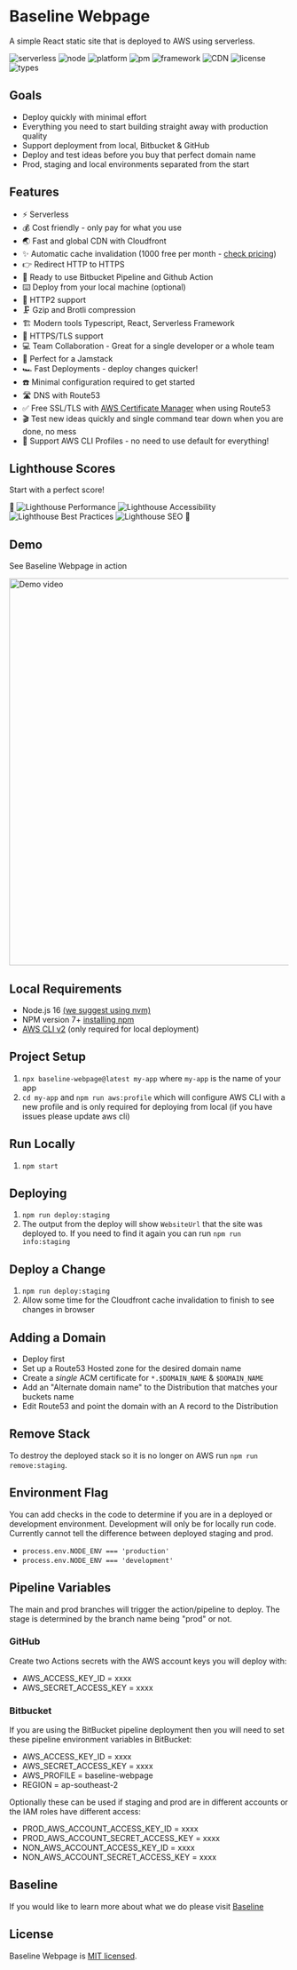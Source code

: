 # Baseline Webpage

A simple React static site that is deployed to AWS using serverless.

![serverless](https://camo.githubusercontent.com/dcd998f0b6567f17873812fa9bcc9767d63c056862c19024ccbfe5ec7cefe2eb/687474703a2f2f7075626c69632e7365727665726c6573732e636f6d2f6261646765732f76332e737667)
![node](https://img.shields.io/badge/node.js-16.x-brightgreen?style=plastic)
![platform](https://img.shields.io/badge/platform-AWS-blue?style=plastic)
![pm](https://img.shields.io/badge/pm-npm-yellow?style=plastic)
![framework](https://img.shields.io/badge/framework-React-pink?style=plastic)
![CDN](https://img.shields.io/badge/CDN-Cloudfront-blue?style=plastic)
![license](https://img.shields.io/badge/license-MIT-brightgreen?style=plastic)
![types](https://img.shields.io/badge/types-TypeScript-blue?style=plastic)

## Goals

- Deploy quickly with minimal effort
- Everything you need to start building straight away with production quality
- Support deployment from local, Bitbucket & GitHub
- Deploy and test ideas before you buy that perfect domain name
- Prod, staging and local environments separated from the start

## Features

- ⚡️ Serverless
- 💰 Cost friendly - only pay for what you use
- 🌏 Fast and global CDN with Cloudfront
- ✨ Automatic cache invalidation (1000 free per month - [check pricing](https://aws.amazon.com/cloudfront/pricing/))
- 👉 Redirect HTTP to HTTPS
- 🚀 Ready to use Bitbucket Pipeline and Github Action
- ⌨️ Deploy from your local machine (optional)
- 🤝 HTTP2 support
- 🗜 Gzip and Brotli compression
- 🏗 Modern tools Typescript, React, Serverless Framework
- 🔐 HTTPS/TLS support
- 💻 Team Collaboration - Great for a single developer or a whole team
- 🥞 Perfect for a Jamstack
- 🏎 Fast Deployments - deploy changes quicker!
- ☎️ Minimal configuration required to get started
- 🛣 DNS with Route53
- ✅ Free SSL/TLS with [AWS Certificate Manager](https://aws.amazon.com/certificate-manager/pricing/?nc=sn&loc=3) when using Route53
- 🎬 Test new ideas quickly and single command tear down when you are done, no mess
- 🔑 Support AWS CLI Profiles - no need to use default for everything!

## Lighthouse Scores

Start with a perfect score!

🎉
![Lighthouse Performance](https://img.shields.io/badge/performance-100-brightgreen?style=plastic)
![Lighthouse Accessibility](https://img.shields.io/badge/accessibility-100-brightgreen.svg?style=plastic)
![Lighthouse Best Practices](https://img.shields.io/badge/best%20practices-100-brightgreen.svg?style=plastic)
![Lighthouse SEO](https://img.shields.io/badge/SEO-100-brightgreen.svg?style=plastic)
🎉

## Demo

See Baseline Webpage in action

[<img width="697" alt="Demo video" src="https://user-images.githubusercontent.com/72828539/211226462-4cea6e83-9843-4927-8ffb-d92b86f15173.png">](https://youtu.be/NRoE0rNcfBM)

## Local Requirements

- Node.js 16 [(we suggest using nvm)](https://github.com/nvm-sh/nvm#install--update-script)
- NPM version 7+ [installing npm](https://docs.npmjs.com/downloading-and-installing-node-js-and-npm)
- [AWS CLI v2](https://aws.amazon.com/cli) (only required for local deployment)

## Project Setup

1. `npx baseline-webpage@latest my-app` where `my-app` is the name of your app
2. `cd my-app` and `npm run aws:profile` which will configure AWS CLI with a new profile and is only required for deploying from local (if you have issues please update aws cli)

## Run Locally

1. `npm start`

## Deploying

1. `npm run deploy:staging`
2. The output from the deploy will show `WebsiteUrl` that the site was deployed to. If you need to find it again you can run `npm run info:staging`

## Deploy a Change

1. `npm run deploy:staging`
2. Allow some time for the Cloudfront cache invalidation to finish to see changes in browser

## Adding a Domain

- Deploy first
- Set up a Route53 Hosted zone for the desired domain name
- Create a _single_ ACM certificate for `*.$DOMAIN_NAME` & `$DOMAIN_NAME`
- Add an "Alternate domain name" to the Distribution that matches your buckets name
- Edit Route53 and point the domain with an A record to the Distribution

## Remove Stack

To destroy the deployed stack so it is no longer on AWS run `npm run remove:staging`.

## Environment Flag

You can add checks in the code to determine if you are in a deployed or development environment. Development will only be for locally run code. Currently cannot tell the difference between deployed staging and prod.

- `process.env.NODE_ENV === 'production'`
- `process.env.NODE_ENV === 'development'`

## Pipeline Variables

The main and prod branches will trigger the action/pipeline to deploy. The stage is determined by the branch name being "prod" or not.

### GitHub

Create two Actions secrets with the AWS account keys you will deploy with:

- AWS_ACCESS_KEY_ID = xxxx
- AWS_SECRET_ACCESS_KEY = xxxx

### Bitbucket

If you are using the BitBucket pipeline deployment then you will need to set these pipeline environment variables in BitBucket:

- AWS_ACCESS_KEY_ID = xxxx
- AWS_SECRET_ACCESS_KEY = xxxx
- AWS_PROFILE = baseline-webpage
- REGION = ap-southeast-2

Optionally these can be used if staging and prod are in different accounts or the IAM roles have different access:

- PROD_AWS_ACCOUNT_ACCESS_KEY_ID = xxxx
- PROD_AWS_ACCOUNT_SECRET_ACCESS_KEY = xxxx
- NON_AWS_ACCOUNT_ACCESS_KEY_ID = xxxx
- NON_AWS_ACCOUNT_SECRET_ACCESS_KEY = xxxx

## Baseline

If you would like to learn more about what we do please visit [Baseline](https://baselinejs.com/)

## License

Baseline Webpage is [MIT licensed](./LICENSE).
